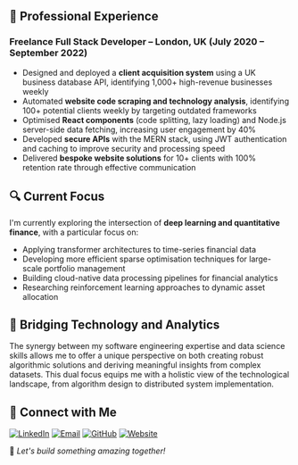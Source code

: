## 💼 Professional Experience

### Freelance Full Stack Developer – London, UK (July 2020 – September 2022)

- Designed and deployed a **client acquisition system** using a UK business database API, identifying 1,000+ high-revenue businesses weekly
- Automated **website code scraping and technology analysis**, identifying 100+ potential clients weekly by targeting outdated frameworks
- Optimised **React components** (code splitting, lazy loading) and Node.js server-side data fetching, increasing user engagement by 40%
- Developed **secure APIs** with the MERN stack, using JWT authentication and caching to improve security and processing speed
- Delivered **bespoke website solutions** for 10+ clients with 100% retention rate through effective communication

## 🔍 Current Focus

I'm currently exploring the intersection of **deep learning and quantitative finance**, with a particular focus on:

- Applying transformer architectures to time-series financial data
- Developing more efficient sparse optimisation techniques for large-scale portfolio management
- Building cloud-native data processing pipelines for financial analytics
- Researching reinforcement learning approaches to dynamic asset allocation

## 🌉 Bridging Technology and Analytics

The synergy between my software engineering expertise and data science skills allows me to offer a unique perspective on both creating robust algorithmic solutions and deriving meaningful insights from complex datasets. This dual focus equips me with a holistic view of the technological landscape, from algorithm design to distributed system implementation.

## 🔗 Connect with Me  

<p>
  <a href="https://linkedin.com/in/jackgriffindev"><img src="https://img.shields.io/badge/LinkedIn-FFFFFF?style=for-the-badge&logo=linkedin&logoColor=black" alt="LinkedIn"></a>
  <a href="mailto:jtgriffin95@gmail.com"><img src="https://img.shields.io/badge/Email-FFFFFF?style=for-the-badge&logo=gmail&logoColor=black" alt="Email"></a>
  <a href="https://github.com/griffin1995"><img src="https://img.shields.io/badge/GitHub-FFFFFF?style=for-the-badge&logo=github&logoColor=black" alt="GitHub"></a>
  <a href="https://jackgriffin.dev"><img src="https://img.shields.io/badge/Website-FFFFFF?style=for-the-badge&logo=web&logoColor=black" alt="Website"></a>
</p>

🚀 *Let's build something amazing together!*
